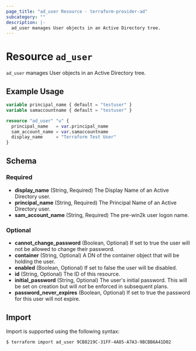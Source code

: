 ```yaml
---
page_title: "ad_user Resource - terraform-provider-ad"
subcategory: ""
description: |-
  ad_user manages User objects in an Active Directory tree.
---
```


# Resource `ad_user`

`ad_user` manages User objects in an Active Directory tree.

## Example Usage

```terraform
variable principal_name { default = "testuser" }
variable samaccountname { default = "testuser" }

resource "ad_user" "u" {
  principal_name   = var.principal_name
  sam_account_name = var.samaccountname
  display_name     = "Terraform Test User"
}
```

## Schema

### Required

- **display_name** (String, Required) The Display Name of an Active Directory user.
- **principal_name** (String, Required) The Principal Name of an Active Directory user.
- **sam_account_name** (String, Required) The pre-win2k user logon name.

### Optional

- **cannot_change_password** (Boolean, Optional) If set to true the user will not be allowed to change their password.
- **container** (String, Optional) A DN of the container object that will be holding the user.
- **enabled** (Boolean, Optional) If set to false the user will be disabled.
- **id** (String, Optional) The ID of this resource.
- **initial_password** (String, Optional) The user's initial password. This will be set on creation but will *not* be enforced in subsequent plans.
- **password_never_expires** (Boolean, Optional) If set to true the password for this user will not expire.

## Import

Import is supported using the following syntax:

```shell
$ terraform import ad_user 9CB8219C-31FF-4A85-A7A3-9BCBB6A41D02
```
